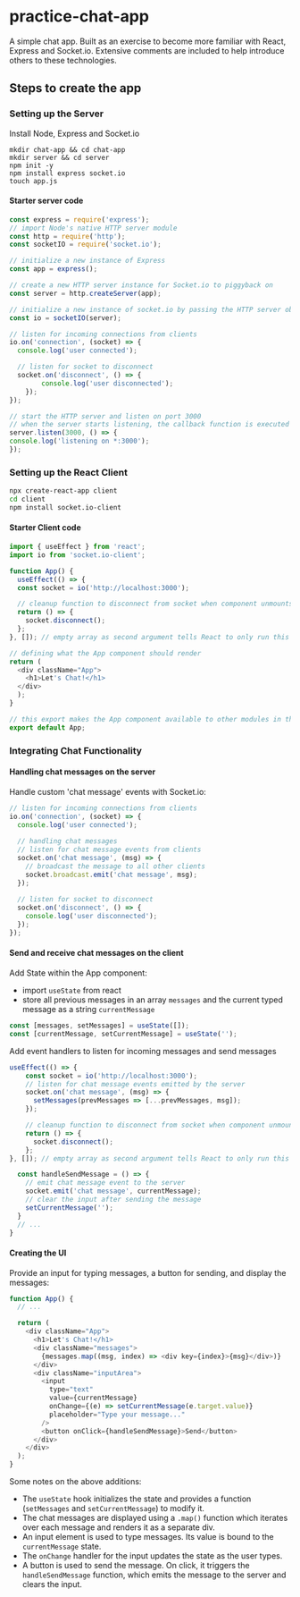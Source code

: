 # practice-chat-app
A simple chat app.  Built as an exercise to become more familiar with React, Express and Socket.io.
Extensive comments are included to help introduce others to these technologies.

## Steps to create the app
### Setting up the Server
Install Node, Express and Socket.io
```
mkdir chat-app && cd chat-app
mkdir server && cd server
npm init -y 
npm install express socket.io
touch app.js
```

#### Starter server code
```Javascript
const express = require('express');
// import Node's native HTTP server module
const http = require('http');
const socketIO = require('socket.io');

// initialize a new instance of Express
const app = express();

// create a new HTTP server instance for Socket.io to piggyback on
const server = http.createServer(app);

// initialize a new instance of socket.io by passing the HTTP server object
const io = socketIO(server);

// listen for incoming connections from clients
io.on('connection', (socket) => {
  console.log('user connected');

  // listen for socket to disconnect
  socket.on('disconnect', () => {
		console.log('user disconnected');
	});
});

// start the HTTP server and listen on port 3000
// when the server starts listening, the callback function is executed
server.listen(3000, () => {
console.log('listening on *:3000');
});
```

### Setting up the React Client
```bash
npx create-react-app client
cd client
npm install socket.io-client
```
#### Starter Client code
```Javascript
import { useEffect } from 'react';
import io from 'socket.io-client';

function App() {
  useEffect(() => {
  const socket = io('http://localhost:3000');

  // cleanup function to disconnect from socket when component unmounts
  return () => {
    socket.disconnect();
  };
}, []); // empty array as second argument tells React to only run this effect once, not after every re-render

// defining what the App component should render
return (
  <div className="App">
    <h1>Let's Chat!</h1>
  </div>
  );
}

// this export makes the App component available to other modules in the application
export default App;
```


### Integrating Chat Functionality
#### Handling chat messages on the server
Handle custom 'chat message' events with Socket.io:
```Javascript
// listen for incoming connections from clients
io.on('connection', (socket) => {
  console.log('user connected');
  
  // handling chat messages
  // listen for chat message events from clients
  socket.on('chat message', (msg) => {
    // broadcast the message to all other clients
    socket.broadcast.emit('chat message', msg);
  });
  
  // listen for socket to disconnect
  socket.on('disconnect', () => {
    console.log('user disconnected');
  });
});
```

#### Send and receive chat messages on the client
Add State within the App component:
- import `useState` from react
- store all previous messages in an array `messages` and the current typed message as a string `currentMessage`
```Javascript
const [messages, setMessages] = useState([]);
const [currentMessage, setCurrentMessage] = useState('');
```
Add event handlers to listen for incoming messages and send messages
```Javascript
useEffect(() => {
    const socket = io('http://localhost:3000');
    // listen for chat message events emitted by the server
    socket.on('chat message', (msg) => {
      setMessages(prevMessages => [...prevMessages, msg]);
    });

    // cleanup function to disconnect from socket when component unmounts
    return () => {
      socket.disconnect();
    };
}, []); // empty array as second argument tells React to only run this effect once, not after every re-render

  const handleSendMessage = () => {
    // emit chat message event to the server
    socket.emit('chat message', currentMessage);
    // clear the input after sending the message
    setCurrentMessage('');
  }
  // ...
}  
```

#### Creating the UI
Provide an input for typing messages, a button for sending, and display the messages:
```Javascript
function App() {
  // ...

  return (
    <div className="App">
      <h1>Let's Chat!</h1>
      <div className="messages">
        {messages.map((msg, index) => <div key={index}>{msg}</div>)}
      </div>
      <div className="inputArea">
        <input
          type="text"
          value={currentMessage}
          onChange={(e) => setCurrentMessage(e.target.value)}
          placeholder="Type your message..."
        />
        <button onClick={handleSendMessage}>Send</button>
      </div>
    </div>
  );
}

```
Some notes on the above additions:

- The `useState` hook initializes the state and provides a function (`setMessages` and `setCurrentMessage`) to modify it.
- The chat messages are displayed using a  `.map()` function which iterates over each message and renders it as a separate div.
- An input element is used to type messages. Its value is bound to the `currentMessage` state.
- The `onChange` handler for the input updates the state as the user types.
- A button is used to send the message. On click, it triggers the `handleSendMessage` function, which emits the message to the server and clears the input.
